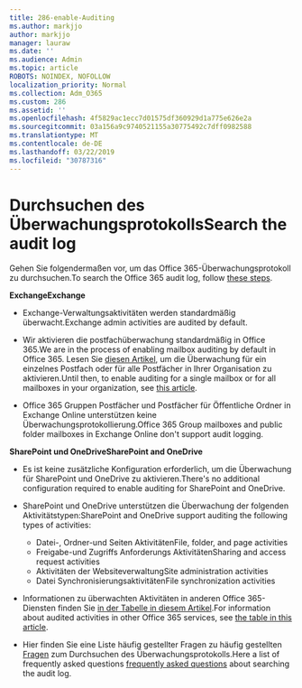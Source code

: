 ```yaml
---
title: 286-enable-Auditing
ms.author: markjjo
author: markjjo
manager: lauraw
ms.date: ''
ms.audience: Admin
ms.topic: article
ROBOTS: NOINDEX, NOFOLLOW
localization_priority: Normal
ms.collection: Adm_O365
ms.custom: 286
ms.assetid: ''
ms.openlocfilehash: 4f5829ac1ecc7d01575df360929d1a775e626e2a
ms.sourcegitcommit: 03a156a9c9740521155a30775492c7dff0982588
ms.translationtype: MT
ms.contentlocale: de-DE
ms.lasthandoff: 03/22/2019
ms.locfileid: "30787316"
---
```

# <a name="search-the-audit-log"></a><span data-ttu-id="864bd-102">Durchsuchen des Überwachungsprotokolls</span><span class="sxs-lookup"><span data-stu-id="864bd-102">Search the audit log</span></span>

<span data-ttu-id="864bd-103">Gehen Sie folgendermaßen vor, um das [](https://docs.microsoft.com/office365/securitycompliance/search-the-audit-log-in-security-and-compliance#search-the-audit-log)Office 365-Überwachungsprotokoll zu durchsuchen.</span><span class="sxs-lookup"><span data-stu-id="864bd-103">To search the Office 365 audit log, follow [these steps](https://docs.microsoft.com/office365/securitycompliance/search-the-audit-log-in-security-and-compliance#search-the-audit-log).</span></span> 

<span data-ttu-id="864bd-104">**Exchange**</span><span class="sxs-lookup"><span data-stu-id="864bd-104">**Exchange**</span></span>

- <span data-ttu-id="864bd-105">Exchange-Verwaltungsaktivitäten werden standardmäßig überwacht.</span><span class="sxs-lookup"><span data-stu-id="864bd-105">Exchange admin activities are audited by default.</span></span>

- <span data-ttu-id="864bd-106">Wir aktivieren die postfachüberwachung standardmäßig in Office 365.</span><span class="sxs-lookup"><span data-stu-id="864bd-106">We are in the process of enabling mailbox auditing by default in Office 365.</span></span> <span data-ttu-id="864bd-107">Lesen Sie [diesen Artikel](https://docs.microsoft.com/office365/securitycompliance/enable-mailbox-auditing), um die Überwachung für ein einzelnes Postfach oder für alle Postfächer in Ihrer Organisation zu aktivieren.</span><span class="sxs-lookup"><span data-stu-id="864bd-107">Until then, to enable auditing for a single mailbox or for all mailboxes in your organization, see  [this article](https://docs.microsoft.com/office365/securitycompliance/enable-mailbox-auditing).</span></span>

- <span data-ttu-id="864bd-108">Office 365 Gruppen Postfächer und Postfächer für Öffentliche Ordner in Exchange Online unterstützen keine Überwachungsprotokollierung.</span><span class="sxs-lookup"><span data-stu-id="864bd-108">Office 365 Group mailboxes and public folder mailboxes in Exchange Online don't support audit logging.</span></span>

<span data-ttu-id="864bd-109">**SharePoint und OneDrive**</span><span class="sxs-lookup"><span data-stu-id="864bd-109">**SharePoint and OneDrive**</span></span>

- <span data-ttu-id="864bd-110">Es ist keine zusätzliche Konfiguration erforderlich, um die Überwachung für SharePoint und OneDrive zu aktivieren.</span><span class="sxs-lookup"><span data-stu-id="864bd-110">There's no additional configuration required to enable auditing for SharePoint and OneDrive.</span></span>

- <span data-ttu-id="864bd-111">SharePoint und OneDrive unterstützen die Überwachung der folgenden Aktivitätstypen:</span><span class="sxs-lookup"><span data-stu-id="864bd-111">SharePoint and OneDrive support auditing the following types of activities:</span></span> 

    - <span data-ttu-id="864bd-112">Datei-, Ordner-und Seiten Aktivitäten</span><span class="sxs-lookup"><span data-stu-id="864bd-112">File, folder, and page activities</span></span>
    - <span data-ttu-id="864bd-113">Freigabe-und Zugriffs Anforderungs Aktivitäten</span><span class="sxs-lookup"><span data-stu-id="864bd-113">Sharing and access request activities</span></span>
    - <span data-ttu-id="864bd-114">Aktivitäten der Websiteverwaltung</span><span class="sxs-lookup"><span data-stu-id="864bd-114">Site administration activities</span></span>
    - <span data-ttu-id="864bd-115">Datei Synchronisierungsaktivitäten</span><span class="sxs-lookup"><span data-stu-id="864bd-115">File synchronization activities</span></span>

- <span data-ttu-id="864bd-116">Informationen zu überwachten Aktivitäten in anderen Office 365-Diensten finden Sie [in der Tabelle in diesem Artikel](https://docs.microsoft.com/office365/securitycompliance/search-the-audit-log-in-security-and-compliance#audited-activities).</span><span class="sxs-lookup"><span data-stu-id="864bd-116">For information about audited activities in other Office 365 services, see  [the table in this article](https://docs.microsoft.com/office365/securitycompliance/search-the-audit-log-in-security-and-compliance#audited-activities).</span></span>

- <span data-ttu-id="864bd-117">Hier finden Sie eine Liste häufig gestellter Fragen zu häufig gestellten [Fragen](https://docs.microsoft.com/office365/securitycompliance/search-the-audit-log-in-security-and-compliance#frequently-asked-questions) zum Durchsuchen des Überwachungsprotokolls.</span><span class="sxs-lookup"><span data-stu-id="864bd-117">Here a list of frequently asked questions [frequently asked questions](https://docs.microsoft.com/office365/securitycompliance/search-the-audit-log-in-security-and-compliance#frequently-asked-questions) about searching the audit log.</span></span>